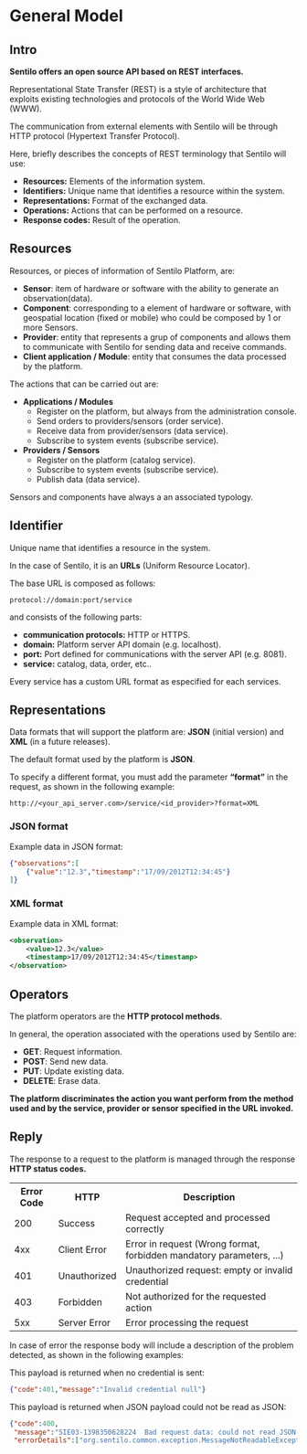 General Model
=============

## Intro

**Sentilo offers an open source API based on REST interfaces.**

Representational State Transfer (REST) is a style of architecture that exploits existing technologies and protocols of the World Wide Web (WWW).

The communication  from external elements with Sentilo will be through HTTP protocol (Hypertext Transfer Protocol).

Here, briefly describes the concepts of REST terminology that Sentilo will use:

* **Resources:** Elements of the information system.
* **Identifiers:** Unique name that identifies a resource within the system.
* **Representations:** Format of the exchanged data.
* **Operations:** Actions that can be performed on a resource.
* **Response codes:** Result of the operation.

## Resources

Resources, or pieces of information of Sentilo Platform, are:

* **Sensor**: item of hardware or software with the ability to generate an observation(data).
* **Component**: corresponding to a element of hardware or software, with geospatial location (fixed or mobile) who could be composed by 1 or more Sensors.
* **Provider**: entity that represents a grup of components and allows them to communicate with Sentilo for sending data and receive commands.
* **Client application / Module**: entity that consumes the data processed by the platform.

The actions that can be carried out are:

* **Applications / Modules**
	* Register on the platform, but always from the administration console.
	* Send orders to providers/sensors (order service).
	* Receive data from provider/sensors (data service).
	* Subscribe to system events (subscribe service).
* **Providers / Sensors**
	* Register on the platform (catalog service).
	* Subscribe to system events (subscribe service).
	* Publish data (data service).

Sensors and components have always a an associated typology.

## Identifier

Unique name that identifies a resource in the system.

In the case of Sentilo, it is an **URLs** (Uniform Resource Locator).

The base URL is composed as follows:

```
protocol://domain:port/service
```

and consists of the following parts:

* **communication protocols:** HTTP or HTTPS.
* **domain:** Platform server API domain (e.g. localhost).
* **port:** Port defined for communications with the server API (e.g. 8081).
* **service:** catalog, data, order, etc..

Every service has a custom URL format as especified for each services.

## Representations

Data formats that will support the platform are: **JSON** (initial version) and **XML** (in a future releases).

The default format used by the platform is **JSON**.

To specify a different format, you must add the parameter **“format”** in the request, as shown in the following example:

```
http://<your_api_server.com>/service/<id_provider>?format=XML
```


### JSON format

Example data in JSON format:

```json
{"observations":[
    {"value":"12.3","timestamp":"17/09/2012T12:34:45"}
]}
```

### XML format

Example data in XML format:

```xml
<observation>
    <value>12.3</value>
    <timestamp>17/09/2012T12:34:45</timestamp>
</observation>
```


## Operators

The platform operators are the **HTTP protocol methods**.

In general, the operation associated with the operations used by Sentilo are:

* **GET**: Request information.
* **POST**: Send new data.
* **PUT**: Update existing data.
* **DELETE**: Erase data.

**The platform discriminates the action you want perform from the method used and by the service, provider or sensor specified in the URL invoked.**

## <a name="reply"></a>Reply

The response to a request to the platform is managed through the response **HTTP status codes.**

<table>
	<tbody>
		<tr>
			<th>Error Code</th>
			<th>HTTP</th>
			<th>Description</th>
		</tr>
		<tr>
			<td>200</td>
			<td>Success</td>
			<td>Request accepted and processed correctly</td>
		</tr>
		<tr>
			<td>4xx</td>
			<td>Client Error</td>
			<td>Error in request (Wrong format, forbidden mandatory parameters, ...)</td>
		</tr>
		<tr>
			<td>401</td>
			<td>Unauthorized</td>
			<td>Unauthorized request: empty or invalid credential</td>
		</tr>
		<tr>
			<td>403</td>
			<td>Forbidden</td>
			<td>Not authorized for the requested action</td>
		</tr>
		<tr>
			<td>5xx</td>
			<td>Server Error</td>
			<td>Error processing the request</td>
		</tr>
	</tbody>
</table>

In case of error the response body will include a description of the problem detected, as shown in the following examples:

This payload is returned when no credential is sent:

```json
{"code":401,"message":"Invalid credential null"}
```

This payload is returned when JSON payload could not be read as JSON:

```json
{"code":400,
 "message":"SIE03-1398350628224  Bad request data: could not read JSON payload. Please review the following error and try again",
 "errorDetails":["org.sentilo.common.exception.MessageNotReadableException: Unexpected character ('o' (code 111)): ....."]}
```
